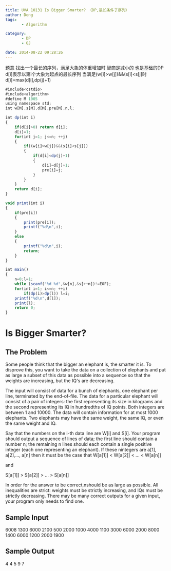 ```yaml
---
title: UVA 10131 Is Bigger Smarter? （DP,最长条件子序列）
author: Deng
tags: 
       - Algorithm

category: 
       - DP
       - OJ

date: 2014-08-22 09:28:26
---
```

题意 找出一个最长的序列，满足大象的体重增加时 智商是减小的
也是基础的DP d[i]表示以第i个大象为起点的最长序列 当满足(w[i]>w[j])&&(s[i]<s[j]时 d[i]=max(d[i],dp(j)+1)

```js 
#include<cstdio>
#include<algorithm>
#define M 1005
using namespace std;
int w[M],s[M],d[M],pre[M],n,l;

int dp(int i)
{
    if(d[i]>0) return d[i];
    d[i]=1;
    for(int j=1; j<=n; ++j)
    {
        if((w[i]>w[j])&&(s[i]<s[j]))
        {
            if(d[i]<dp(j)+1)
            {
                d[i]=d[j]+1;
                pre[i]=j;
            }
        }
    }
    return d[i];
}

void print(int i)
{
    if(pre[i])
    {
        print(pre[i]);
        printf("%d\n",i);
    }
    else
    {
        printf("%d\n",i);
        return;
    }
}

int main()
{
    n=0;l=1;
    while (scanf("%d %d",&w[n],&s[++n])!=EOF);
    for(int i=1; i<=n; ++i)
        if(dp(i)>dp(l)) l=i;
    printf("%d\n",d[l]);
    print(l);
    return 0;
}
```

# Is Bigger Smarter?

## The Problem

Some people think that the bigger an elephant is, the smarter it is. To disprove this, you want to take the data on a collection of elephants and put as large a subset of this data as possible into a sequence so that the weights are increasing, but the IQ's are decreasing.

The input will consist of data for a bunch of elephants, one elephant per line, terminated by the end-of-file. The data for a particular elephant will consist of a pair of integers: the first representing its size in kilograms and the second representing its IQ in hundredths of IQ points. Both integers are between 1 and 10000. The data will contain information for at most 1000 elephants. Two elephants may have the same weight, the same IQ, or even the same weight and IQ.

Say that the numbers on the i-th data line are W[i] and S[i]. Your program should output a sequence of lines of data; the first line should contain a number n; the remaining n lines should each contain a single positive integer (each one representing an elephant). If these nintegers are a[1], a[2],..., a[n] then it must be the case that
W[a[1]] < W[a[2]] < ... < W[a[n]]

and

S[a[1]] > S[a[2]] > ... > S[a[n]]

In order for the answer to be correct,nshould be as large as possible. All inequalities are strict: weights must be strictly increasing, and IQs must be strictly decreasing. There may be many correct outputs for a given input, your program only needs to find one.

## Sample Input

6008 1300 6000 2100 500 2000 1000 4000 1100 3000 6000 2000 8000 1400 6000 1200 2000 1900

## Sample Output

4 4 5 9 7